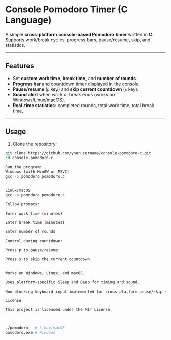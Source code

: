 # Console Pomodoro Timer (C Language)

A simple **cross-platform console-based Pomodoro timer** written in **C**.  
Supports work/break cycles, progress bars, pause/resume, skip, and statistics.

---

## Features

- Set **custom work time**, **break time**, and **number of rounds**.
- **Progress bar** and countdown timer displayed in the console.
- **Pause/resume** (`p` key) and **skip current countdown** (`s` key).
- **Sound alert** when work or break ends (works on Windows/Linux/macOS).
- **Real-time statistics**: completed rounds, total work time, total break time.

---

## Usage
1. Clone the repository:

```bash
git clone https://github.com/yourusername/console-pomodoro-c.git
cd console-pomodoro-c

Run the program:
Windows (with MinGW or MSVC)
gcc -o pomodoro pomodoro.c


Linux/macOS
gcc -o pomodoro pomodoro.c

Follow prompts:

Enter work time (minutes)

Enter break time (minutes)

Enter number of rounds

Control during countdown:

Press p to pause/resume

Press s to skip the current countdown


Works on Windows, Linux, and macOS.

Uses platform-specific Sleep and Beep for timing and sound.

Non-blocking keyboard input implemented for cross-platform pause/skip support.

License

This project is licensed under the MIT License.



./pomodoro   # Linux/macOS
pomodoro.exe # Windows
